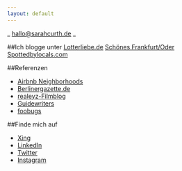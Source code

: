 ```yaml
---
layout: default
---
```

_ [hallo@sarahcurth.de](mailto:hallo@sarahcurth.de) _

##Ich blogge unter
[Lotterliebe.de](http://lotterliebe.de)
[Schönes Frankfurt/Oder](http://schoenesffo.tumblr.com/)
[Spottedbylocals.com](http://spottedbylocals.com/berlin/author/sarahcurth)

##Referenzen
*  [Airbnb Neighborhoods](https://www.airbnb.de/locations)
*  [Berlinergazette.de](http://berlinergazette.de/author/sarah-curth/)
*  [realeyz-Filmblog](http://www.realeyz.tv/de/blog/author/sarahcurth)
*  [Guidewriters](https://guidewriters.com/)
*  [foobugs](http://foobugs.com)

##Finde mich auf
*  [Xing](https://www.xing.com/profile/Sarah_Curth)
*  [LinkedIn](https://www.linkedin.com/in/sarahcurth)
*  [Twitter](https://twitter.com/#!/Lotterliebe)
*  [Instagram](http://ink361.com/#/users/6785007/photos)
